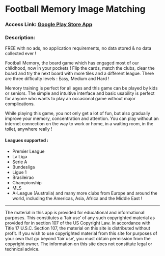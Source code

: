 # Football Memory Image Matching

### Access Link: [Google Play Store App](https://play.google.com/store/apps/details?id=com.spopov.footballmemory)

### Description:

FREE with no ads, no application requirements, no data stored & no data collected ever !

Football Memory, the board game which has engaged most of our childhood, now in your pockets ! Flip the cards, match the clubs, clear the board and try the next board with more tiles and a different league. There are three difficulty levels : Easy, Medium and Hard !

Memory training is perfect for all ages and this game can be played by kids or seniors. The simple and intuitive interface and basic usability is perfect for anyone who wants to play an occasional game without major complications.

While playing this game, you not only get a lot of fun, but also gradually improve your memory, concentration and attention. You can play without an internet connection on the way to work or home, in a waiting room, in the toilet, anywhere really !


#### Leagues supported :

- Premier League
- La Liga
- Serie A
- Bundesliga
- Ligue 1
- Brasileirao
- Championship
- MLS
- A-League (Australia)
and many more clubs from Europe and around the world, including the Americas, Asia, Africa and the Middle East !


_________

The material in this app is provided for educational and informational purposes. This constitutes a ‘fair use’ of any such copyrighted material as provided for in section 107 of the US Copyright Law. In accordance with Title 17 U.S.C. Section 107, the material on this site is distributed without profit. If you wish to use copyrighted material from this site for purposes of your own that go beyond ‘fair use’, you must obtain permission from the copyright owner. The information on this site does not constitute legal or technical advice.
